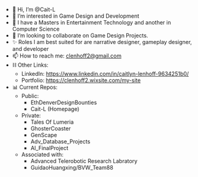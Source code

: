 - 👋 Hi, I’m @Cait-L
- 👀 I’m interested in Game Design and Development
- 🌱 I have a Masters in Entertainment Technology and another in Computer Science
- 💞️ I’m looking to collaborate on Game Design Projects.
- ✨ Roles I am best suited for are narrative designer, gameplay designer, and developer
- 📫 How to reach me: clenhoff2@gmail.com
- ⛓️ Other Links:
  - LinkedIn: https://www.linkedin.com/in/caitlyn-lenhoff-9634251b0/
  - Portfolio: https://clenhoff2.wixsite.com/my-site
- 📊 Current Repos:
  - Public:
    - EthDenverDesignBounties
    - Cait-L (Homepage)
  - Private:
    - Tales Of Lumeria
    - GhosterCoaster
    - GenScape
    - Adv_Database_Projects
    - AI_FinalProject
  - Associated with:
    - Advanced Telerobotic Research Labratory
    - GuidaoHuangxing/BVW_Team88
<!---

Cait-L/Cait-L is a ✨ special ✨ repository because its `README.md` (this file) appears on your GitHub profile.
You can click the Preview link to take a look at your changes.
--->
